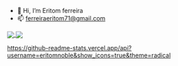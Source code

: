 - 👋 Hi, I’m Eritom ferreira
- 📫 ferreiraeritom71@gmail.com

 
 <a href="https://github-readme-stats.vercel.app/api?username=eritomnoble&show_icons=true&theme=radical">
  <img align="center" src="https://github-readme-stats.vercel.app/api/pin/?username=anuraghazra&repo=github-readme-stats" />
</a>
<a href="https://github.com/anuraghazra/convoychat">
  <img align="center" src="https://github-readme-stats.vercel.app/api/pin/?username=eritomnoble&repo=convoychat" />
</a>
 
 
 
https://github-readme-stats.vercel.app/api?username=eritomnoble&show_icons=true&theme=radical
